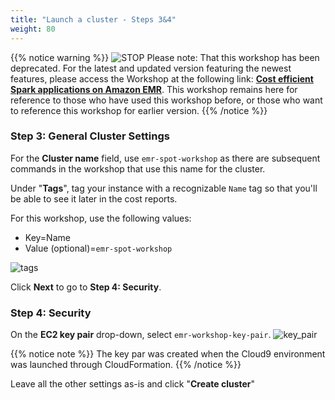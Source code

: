 ```yaml
---
title: "Launch a cluster - Steps 3&4"
weight: 80
---
```


{{% notice warning %}}
![STOP](../images/stop_small.png)
Please note: That this workshop has been deprecated. For the latest and updated version featuring the newest features, please access the Workshop at the following link: **[Cost efficient Spark applications on Amazon EMR](https://catalog.us-east-1.prod.workshops.aws/workshops/aaa003a7-9c9e-46ad-af28-477b0d906f47/en-US)**.
This workshop remains here for reference to those who have used this workshop before, or those who want to reference this workshop for earlier version.
{{% /notice %}}


### Step 3: General Cluster Settings

For the **Cluster name** field, use `emr-spot-workshop` as there are subsequent commands in the workshop that use this name for the cluster.

Under "**Tags**", tag your instance with a recognizable `Name` tag so that you'll be able to see it later in the cost reports. 

For this workshop, use the following values:  
* Key=Name  
* Value (optional)=`emr-spot-workshop`

![tags](/images/running-emr-spark-apps-on-spot/emrtags.png)

Click **Next** to go to **Step 4: Security**. 

### Step 4: Security

On the **EC2 key pair** drop-down, select `emr-workshop-key-pair`.
![key_pair](/images/running-emr-spark-apps-on-spot/keypair.png)

 {{% notice note %}} 
 The key par was created when the Cloud9 environment was launched through CloudFormation.
 {{% /notice %}}

Leave all the other settings as-is and click "**Create cluster**"